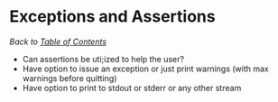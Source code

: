 # Exceptions and Assertions

_Back to [Table of Contents](../README.md)_

* Can assertions be uti;ized to help the user?
* Have option to issue an exception or just print warnings (with max warnings before quitting)
* Have option to print to stdout or stderr or any other stream
